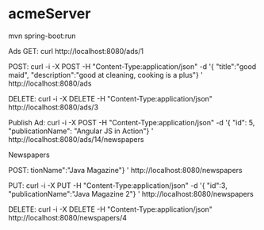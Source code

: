 acmeServer
==========
mvn spring-boot:run


Ads
GET: curl http://localhost:8080/ads/1

POST: curl -i -X POST -H "Content-Type:application/json" 
-d '{  "title":"good maid", "description":"good at cleaning, cooking is a plus"} ' http://localhost:8080/ads

DELETE:  curl -i -X DELETE -H "Content-Type:application/json"  http://localhost:8080/ads/3

Publish Ad: curl -i -X POST -H "Content-Type:application/json" -d '{ "id": 5, "publicationName": "Angular JS in Action"} ' http://localhost:8080/ads/14/newspapers

Newspapers


POST: 
tionName":"Java Magazine"} ' http://localhost:8080/newspapers

PUT: curl -i -X PUT -H "Content-Type:application/json" -d '{ "id":3, "publicationName":"Java Magazine 2"} ' http://localhost:8080/newspapers



DELETE:  curl -i -X DELETE -H "Content-Type:application/json"  http://localhost:8080/newspapers/4
